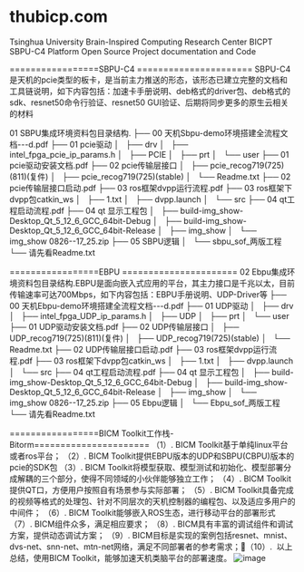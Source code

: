 # thubicp.com
Tsinghua University Brain-Inspired Computing Research Center
BICPT SBPU-C4 Platform Open Source Project documentation and Code

=================SBPU-C4 ======================
SBPU-C4是天机的pcie类型的板卡，是当前主力推送的形态，该形态已建立完整的文档和工具链说明，如下内容包括：加速卡手册说明、deb格式的driver包、deb格式的sdk、resnet50命令行验证、resnet50 GUI验证、后期将同步更多的原生云相关的材料

01 SBPU集成环境资料包目录结构.
├── 00 天机Sbpu-demo环境搭建全流程文档---d.pdf
├── 01 pcie驱动
│   ├── drv
│   ├── intel_fpga_pcie_ip_params.h
│   ├── PCIE
│   ├── prt
│   └── user
├── 01 pcie驱动安装文档.pdf
├── 02 pcie传输层接口
│   ├── pcie_recog719(725)(811)(复件)
│   ├── pcie_recog719(725)(stable)
│   └── Readme.txt
├── 02 pcie传输层接口启动.pdf
├── 03 ros框架dvpp运行流程.pdf
├── 03 ros框架下dvpp包catkin_ws
│   ├── 1.txt
│   ├── dvpp.launch
│   └── src
├── 04 qt工程启动流程.pdf
├── 04 qt 显示工程包
│   ├── build-img_show-Desktop_Qt_5_12_6_GCC_64bit-Debug
│   ├── build-img_show-Desktop_Qt_5_12_6_GCC_64bit-Release
│   ├── img_show
│   └── img_show 0826--17_25.zip
├── 05 SBPU逻辑
│   └── sbpu_sof_两版工程
└── 请先看Readme.txt



=================EBPU ======================
02 Ebpu集成环境资料包目录结构.EBPU是面向嵌入式应用的平台，其主力接口是千兆以太，目前传输速率可达700Mbps，如下内容包括：EBPU手册说明、UDP-Driver等
├── 00 天机Ebpu-demo环境搭建全流程文档---d.pdf
├── 01 UDP驱动
│   ├── drv
│   ├── intel_fpga_UDP_ip_params.h
│   ├── UDP
│   ├── prt
│   └── user
├── 01 UDP驱动安装文档.pdf
├── 02 UDP传输层接口
│   ├── UDP_recog719(725)(811)(复件)
│   ├── UDP_recog719(725)(stable)
│   └── Readme.txt
├── 02 UDP传输层接口启动.pdf
├── 03 ros框架dvpp运行流程.pdf
├── 03 ros框架下dvpp包catkin_ws
│   ├── 1.txt
│   ├── dvpp.launch
│   └── src
├── 04 qt工程启动流程.pdf
├── 04 qt 显示工程包
│   ├── build-img_show-Desktop_Qt_5_12_6_GCC_64bit-Debug
│   ├── build-img_show-Desktop_Qt_5_12_6_GCC_64bit-Release
│   ├── img_show
│   └── img_show 0826--17_25.zip
├── 05 Ebpu逻辑
│   └── Ebpu_sof_两版工程
└── 请先看Readme.txt

=================BICM Toolkit工作栈-Bitorm======================
（1）. BICM Toolkit基于单纯linux平台或者ros平台；
（2）. BICM Toolkit提供EBPU版本的UDP和SBPU(CBPU)版本的pcie的SDK包
（3）. BICM Toolkit将模型获取、模型测试和初始化、模型部署分成解耦的三个部分，使得不同领域的小伙伴能够独立工作；
（4）. BICM Toolkit提供QT口，方便用户按照自有场景参与实际部署；
（5）. BICM Toolkit具备完成的视频等格式的处理包、针对不同层次的天机控制器的编程包、以及适应多用户的中间件；
（6）. BICM Toolkit能够嵌入ROS生态，进行移动平台的部署形式
（7）. BICM组件众多，满足相应要求；
（8）. BICM具有丰富的调试组件和调试方案，提供动态调试方案；
（9）. BICM目标是实现的案例包括resnet、mnist、dvs-net、snn-net、mtn-net网络，满足不同部署者的参考需求；（10）.  以上总结，使用BICM Toolkit，能够加速天机类脑平台的部署速度。
![image](https://github.com/qingxueliu/thubicp.com/assets/31845727/a6d4101d-7e20-42da-a7ef-1714d19136f6)
